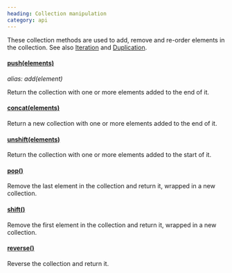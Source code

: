 ```yaml
--- 
heading: Collection manipulation
category: api
---
```


These collection methods are used to add, remove and re-order elements in the collection. See also [Iteration](/api/#iteration) and [Duplication](/api/#duplicate).

#### [push(elements)](/api/push/)
_alias: add(element)_

Return the collection with one or more elements added to the end of it.

#### [concat(elements)](/api/concat/)

Return a new collection with one or more elements added to the end of it.

#### [unshift(elements)](/api/unshift/)

Return the collection with one or more elements added to the start of it.

#### [pop()](/api/pop/)

Remove the last element in the collection and return it, wrapped in a new collection.

#### [shift()](/api/shift/)

Remove the first element in the collection and return it, wrapped in a new collection.

#### [reverse()](/api/reverse/)

Reverse the collection and return it.

